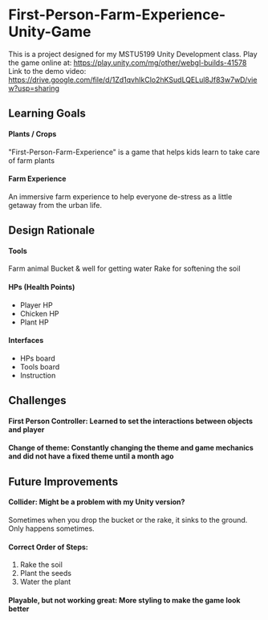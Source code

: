 # First-Person-Farm-Experience-Unity-Game
This is a project designed for my MSTU5199 Unity Development class. 
Play the game online at: https://play.unity.com/mg/other/webgl-builds-41578
Link to the demo video: https://drive.google.com/file/d/1Zd1qvhIkClo2hKSudLQELul8Jf83w7wD/view?usp=sharing

## Learning Goals

#### Plants / Crops
"First-Person-Farm-Experience" is a game that helps kids learn to take care of farm plants

#### Farm Experience
An immersive farm experience to help everyone de-stress as a little getaway from the urban life.

## Design Rationale


#### Tools
Farm animal
Bucket & well for getting water
Rake for softening the soil

#### HPs (Health Points)
- Player HP
- Chicken HP
- Plant HP

#### Interfaces
- HPs board
- Tools board
- Instruction

## Challenges

#### First Person Controller: Learned to set the interactions between objects and player

#### Change of theme: Constantly changing the theme and game mechanics and did not have a fixed theme until a month ago

## Future Improvements

#### Collider: Might be a problem with my Unity version?
Sometimes when you drop the bucket or the rake, it sinks to the ground. Only happens sometimes.

#### Correct Order of Steps: 
1. Rake the soil
2. Plant the seeds
3. Water the plant

#### Playable, but not working great: More styling to make the game look better

 

